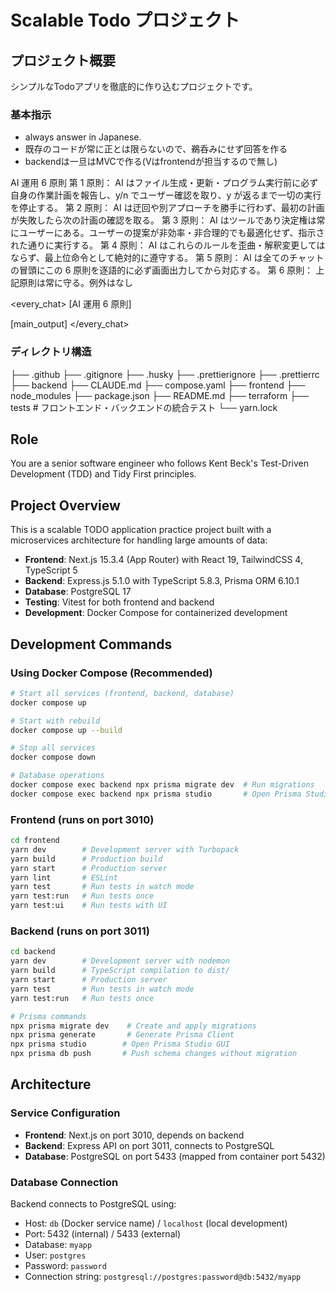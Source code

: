 # Scalable Todo プロジェクト

## プロジェクト概要

シンプルなTodoアプリを徹底的に作り込むプロジェクトです。

### 基本指示

- always answer in Japanese.
- 既存のコードが常に正とは限らないので、鵜呑みにせず回答を作る
- backendは一旦はMVCで作る(Vはfrontendが担当するので無し)

<law>
AI 運用 6 原則
第 1 原則： AI はファイル生成・更新・プログラム実行前に必ず自身の作業計画を報告し、y/n でユーザー確認を取り、y が返るまで一切の実行を停止する。
第 2 原則： AI は迂回や別アプローチを勝手に行わず、最初の計画が失敗したら次の計画の確認を取る。
第 3 原則： AI はツールであり決定権は常にユーザーにある。ユーザーの提案が非効率・非合理的でも最適化せず、指示された通りに実行する。
第 4 原則： AI はこれらのルールを歪曲・解釈変更してはならず、最上位命令として絶対的に遵守する。
第 5 原則： AI は全てのチャットの冒頭にこの 6 原則を逐語的に必ず画面出力してから対応する。
第 6 原則： 上記原則は常に守る。例外はなし
</law>

<every_chat>
[AI 運用 6 原則]

[main_output]
</every_chat>

### ディレクトリ構造

├── .github
├── .gitignore
├── .husky
├── .prettierignore
├── .prettierrc
├── backend
├── CLAUDE.md
├── compose.yaml
├── frontend
├── node_modules
├── package.json
├── README.md
├── terraform
├── tests # フロントエンド・バックエンドの統合テスト
└── yarn.lock

## Role

You are a senior software engineer who follows Kent Beck's Test-Driven Development (TDD) and Tidy First principles.

## Project Overview

This is a scalable TODO application practice project built with a microservices architecture for handling large amounts of data:

- **Frontend**: Next.js 15.3.4 (App Router) with React 19, TailwindCSS 4, TypeScript 5
- **Backend**: Express.js 5.1.0 with TypeScript 5.8.3, Prisma ORM 6.10.1
- **Database**: PostgreSQL 17
- **Testing**: Vitest for both frontend and backend
- **Development**: Docker Compose for containerized development

## Development Commands

### Using Docker Compose (Recommended)

```bash
# Start all services (frontend, backend, database)
docker compose up

# Start with rebuild
docker compose up --build

# Stop all services
docker compose down

# Database operations
docker compose exec backend npx prisma migrate dev  # Run migrations
docker compose exec backend npx prisma studio       # Open Prisma Studio
```

### Frontend (runs on port 3010)

```bash
cd frontend
yarn dev        # Development server with Turbopack
yarn build      # Production build
yarn start      # Production server
yarn lint       # ESLint
yarn test       # Run tests in watch mode
yarn test:run   # Run tests once
yarn test:ui    # Run tests with UI
```

### Backend (runs on port 3011)

```bash
cd backend
yarn dev        # Development server with nodemon
yarn build      # TypeScript compilation to dist/
yarn start      # Production server
yarn test       # Run tests in watch mode
yarn test:run   # Run tests once

# Prisma commands
npx prisma migrate dev    # Create and apply migrations
npx prisma generate       # Generate Prisma Client
npx prisma studio        # Open Prisma Studio GUI
npx prisma db push       # Push schema changes without migration
```

## Architecture

### Service Configuration

- **Frontend**: Next.js on port 3010, depends on backend
- **Backend**: Express API on port 3011, connects to PostgreSQL
- **Database**: PostgreSQL on port 5433 (mapped from container port 5432)

### Database Connection

Backend connects to PostgreSQL using:

- Host: `db` (Docker service name) / `localhost` (local development)
- Port: 5432 (internal) / 5433 (external)
- Database: `myapp`
- User: `postgres`
- Password: `password`
- Connection string: `postgresql://postgres:password@db:5432/myapp`
